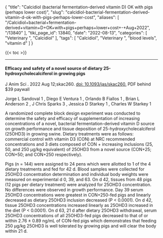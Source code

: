 {
    "title": "Calcidiol (bacterial fermentation-derived vitamin D) OK with pigs (perhaps lower cost)",
    "slug": "calcidiol-bacterial-fermentation-derived-vitamin-d-ok-with-pigs-perhaps-lower-cost",
    "aliases": [
        "/Calcidiol+bacterial+fermentation-derived+vitamin+D+OK+with+pigs+perhaps+lower+cost+-+Aug+2022",
        "/13840"
    ],
    "tiki_page_id": 13840,
    "date": "2022-08-13",
    "categories": [
        "Veterinary ",
        "Calcidiol"
    ],
    "tags": [
        "Calcidiol",
        "Veterinary ",
        "blood levels",
        "vitamin d"
    ]
}


{{< toc >}} 

---

#### Efficacy and safety of a novel source of dietary 25-hydroxycholecalciferol in growing pigs

J Anim Sci . 2022 Aug 12;skac260. [doi: 10.1093/jas/skac260.](https://doi.org/10.1093/jas/skac260.) PDF behind $39 paywall

Jorge L Sandoval  1 , Diego E Ventura  1 , Orlando B Fiallos  1 , Brian L Anderson  2 , J Chris Sparks  3 , Jessica D Starkey  1 , Charles W Starkey  1

A randomized complete block design experiment was conducted to determine the safety and efficacy of supplementation of increasing concentrations of a novel, bacterial fermentation-derived vitamin D source on growth performance and tissue deposition of 25-hydroxycholecalciferol (25OHD3) in growing swine. Dietary treatments were as follows: commercial control with vitamin D3 (CON) at NRC recommended concentrations and 3 diets composed of CON + increasing inclusions (25, 50, and 250 µg/kg equivalent) of 25OHD3 from a novel source (CON+25; CON+50; and CON+250 respectively). 

Pigs (n = 144) were assigned to 24 pens which were allotted to 1 of the 4 dietary treatments and fed for 42 d. Blood samples were collected for 25OHD3 concentration determination and individual body weights were measured on experimental d 0, 39, and 63. On d 42, tissues from 48 pigs (12 pigs per dietary treatment) were analyzed for 25OHD3 concentration. No differences were observed in growth performance. Day 39 serum 25OHD3 concentrations were greatest in CON+250-fed pigs and linearly decreased as dietary 25OHD3 inclusion decreased (P < 0.0001). On d 42, tissue 25OHD3 concentrations increased linearly as 25OHD3 increased in the diet (P < 0.0001). On d 63, 21 d after dietary 25OHD3 withdrawal, serum 25OHD3 concentrations of all 25OHD3-fed pigs decreased to that of or within 2.76 ± 0.89 ng/mL of CON-fed pigs which demonstrates that feeding 250 µg/kg 25OHD3 is well tolerated by growing pigs and will clear the body within 21 d.